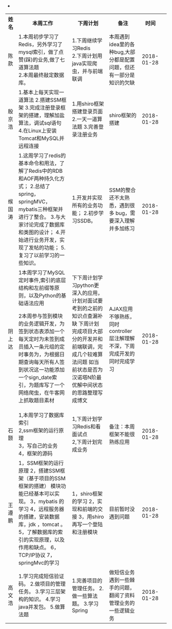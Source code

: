
<table class="tg">
  <tr>
    <th class="tg-yw4l">姓名</th>
    <th class="tg-yw4l">本周工作</th>
    <th class="tg-yw4l">下周计划</th>
    <th class="tg-yw4l">备注</th>
    <th class="tg-yw4l">时间</th>
  </tr>
  <tr>
    <td class="tg-yw4l">陈款</td>
    <td class="tg-yw4l">
      1.本周初步学习了Redis，另外学习了mysql索引，做了点赞(踩)的业务,做了七道算法题<br>
      2.本周最终敲定数据库。
   </td>
    <td class="tg-yw4l">
      1.下周继续学习Redis<br>
      2.下周计划用java实现爬虫，并与前端联调
    </td>
    <td class="tg-yw4l">
      本周遇到idea里的各种bug,大部分都是配置问题，但还有一部分是知识的欠缺
    </td>
    <td class="tg-yw4l">
      2018-01-28
    </td>
  </tr>
  <tr>
    <td class="tg-yw4l">殷京浩</td>
    <td class="tg-yw4l">
       1.基本上每天实现一道算法
       2.搭建SSM框架
       3.完成注册登录框架的搭建，理解加盐算法，调试sql语句
       4.在Linux上安装Tomcat和MySQL并远程连接
 </td>
    <td class="tg-yw4l">
      1.用shiro框架搭建登录页面
      2.一天一道算法题
      3.完善登录注册业务
    </td>
    <td class="tg-yw4l">
      shiro框架的搭建
            </td>
    <td class="tg-yw4l">
       2018-01-28
    </td>
  </tr>
  <tr>
   <tr>
    <td class="tg-yw4l">缑国涛</td>
    <td class="tg-yw4l"> 
      1.这周学习了redis的基本命令和用法，了解了Redis中的RDB和AOF两种持久化方式；
      2.总结了spring，springMVC，mybatis三种框架并进行了整合。
      3.与大家讨论完成了数据库和类图的设计；
      4.开始进行业务开发，实现了发帖的功能；
      5.复习了以前学习的一些知识。
    </td>
    <td class="tg-yw4l">
      1.开发并实现所有的业务功能；
      2.初步学习SSDB。
   </td>
     <td class="tg-yw4l">
      SSM的整合还不太熟悉，遇到很多  bug，需要深入理解并多加练习
    </td>
    <td class="tg-yw4l">
         2018-01-28
    </td>
  </tr>
  </tr>
  <tr>
    <td class="tg-yw4l">阴上达</td>  
          
-    <td class="tg-yw4l">1本周学习了MySQL定时事件,索引的底层结构和左前缀等原则，以及Python的基础语法应用
2本周参与签到模块的业务逻辑开发，为签到状态表添加一个每天定时为未签到成员插入一条元组的定时事务为，为根据日期查询每天所有人签到状况这一功能添加一个sign_date索引，为题库写了一个网络爬虫，在牛客网上抓取题目素材
</td>  
          
  <td class="tg-yw4l">下下周计划学习python更深入的应用，计划对面试要考到的之前的知识点查漏补缺
下周计划完成项目大部分的开发并和前端联调，完成几个较难算法问题  如当前状态是否为汉诺塔N阶最优解中间状态的思路整理写成博文</td>  
              <td class="tg-yw4l">AJAX应用不够熟练，同时controller层注解理解不深，下周完成开发的同时完成学习</td>  
                  <td class="tg-yw4l">2018-01-28</td>  
  </tr>
  <tr>
    <td class="tg-yw4l">石颢</td>
    <td class="tg-yw4l">
      1,本周学习了数据库索引    <br>
      2,ssm框架的运行原理  <br>
      3，写自己的业务  <br>
      4，框架的源码 
    </td>
    <td class="tg-yw4l">
      1,下周计划学习Redis和看面试点<br>
      2,下周计划完成业务
    </td>
    <td class="tg-yw4l">
      备注：本周框架不能很熟练应用
    </td>
    <td class="tg-yw4l">
        2018-01-28
    </td>
  </tr>
  <tr>
    <td class="tg-yw4l">王遵鹏</td>
    <td class="tg-yw4l">
      1，SSM框架的运行原理
      2，搭建SSM框架（基于项目的SSM框架的搭建）
      模块功能已经基本可以实现。
      3，mybatis  的学习
      4，远程服务器的搭建，安装数据库，jdk  ，tomcat  。
      5，了解数据库的索引的实现原理，以及作用和缺点。
      6，TCP/IP协议
      7，springMvc的学习
    </td>
    <td class="tg-yw4l">
      1，shiro框架的学习
      2，实现和前端的交接
      3，用shiro再写一个登陆和注册模块
    </td>
    <td class="tg-yw4l">
      目前暂时没遇到问题
    </td>
    <td class="tg-yw4l">2018-01-28</td>
    <td class="tg-yw4l"></td>

  </tr><tr>
   <td class="tg-yw4l">高文浩</td>
    <td class="tg-yw4l">
      1.学习完成短信验证码。
      2.做项目的管理任务。
      3.学习三层架构的知识。
      4.学习java并发包。
      5.做算法题
    </td>
    <td class="tg-yw4l">
     1.完善项目的管理任务。
     2.做一些算法题。
     3.学习Spring
    <td class="tg-yw4l">做短信业务遇到一些棘手的问题，翻阅了资料
管理业务的一些逻辑业务</td>
    <td class="tg-yw4l">2018-01-28</td>
  </tr>
</table>
